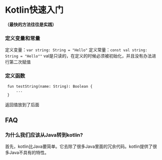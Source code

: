 # Kotlin快速入门

**（最快的方法往往是实践）**

### 定义变量和常量

定义变量：`var string: String = "Hello"` 定义常量：`const val string: String = "Hello""` val是只读的，在定义的时候必须被初始化，并且没有办法进行第二次赋值

### 定义函数

```text
 fun testString(name: String): Boolean {
     ...
 }
```

返回值放到了后面

## FAQ

### 为什么我们应该从Java转到kotlin?

首先，kotlin比Java要简单。它去除了很多Java里面的冗余代码。kotlin提供了很多Java不具有的特性。

